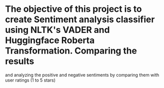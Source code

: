 # The objective of this project is to create Sentiment analysis classifier using NLTK's VADER and Huggingface Roberta Transformation. Comparing the results
and analyzing the positive and negative sentiments by comparing them with user ratings (1 to 5 stars)
